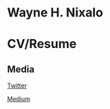 # Wayne H. Nixalo
# CV/Resume

## Media

[Twitter](https://twitter.com/wnixalo)

[Medium](https://medium.com/@nixalo)
